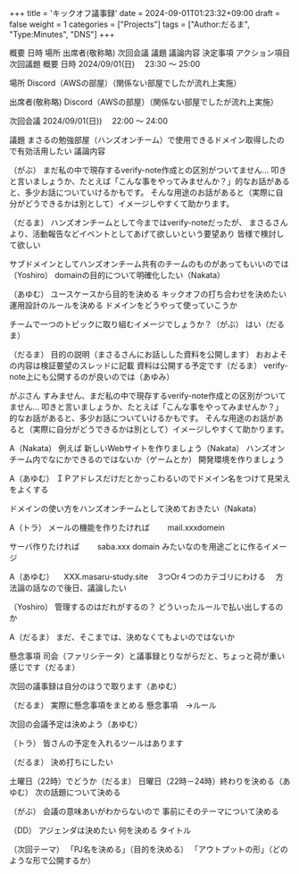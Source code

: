 +++ title = 'キックオフ議事録' date = 2024-09-01T01:23:32+09:00 draft = false weight = 1 categories = ["Projects"] tags = ["Author:だるま", "Type:Minutes", "DNS"] +++

概要
日時
場所
出席者(敬称略)
次回会議
議題
議論内容
決定事項
アクション項目
次回議題
概要
日時
2024/09/01(日)　 23:30 ～ 25:00

場所
Discord（AWSの部屋）（関係ない部屋でしたが流れ上実施）

出席者(敬称略)
Discord（AWSの部屋）（関係ない部屋でしたが流れ上実施）

次回会議
2024/09/01(日))　 22:00 ～ 24:00

議題
まさるの勉強部屋（ハンズオンチーム）で使用できるドメイン取得したので有効活用したい
議論内容

（がぶ）
まだ私の中で現存するverify-note作成との区別がついてません…
叩きと言いましょうか、たとえば「こんな事をやってみませんか？」的なお話があると、多少お話についていけるかもです。
そんな用途のお話があると（実際に自分がどうできるかは別として）イメージしやすくて助かります。

（だるま）
ハンズオンチームとして今まではverify-noteだったが、
まさるさんより、活動報告などイベントとしてあげて欲しいという要望あり
皆様で検討して欲しい

サブドメインとしてハンズオンチーム共有のチームのものがあってもいいのでは（Yoshiro）
domainの目的について明確化したい（Nakata）

（あゆむ）
ユースケースから目的を決める
キックオフの打ち合わせを決めたい
運用設計のルールを決める
ドメインをどうやって使っていこうか

チームで一つのトピックに取り組むイメージでしょうか？（がぶ）
はい（だるま）

（だるま）
目的の説明（まさるさんにお話しした資料を公開します）
おおよその内容は検証要望のスレッドに記載
資料は公開する予定です（だるま）
verify-note上にも公開するのが良いのでは（あゆみ）

がぶさん
すみません、まだ私の中で現存するverify-note作成との区別がついてません…
叩きと言いましょうか、たとえば「こんな事をやってみませんか？」的なお話があると、多少お話についていけるかもです。
そんな用途のお話があると（実際に自分がどうできるかは別として）イメージしやすくて助かります。

A（Nakata）
例えば
新しいWebサイトを作りましょう（Nakata）
ハンズオンチーム内でなにかできるのではないか（ゲームとか）
開発環境を作りましょう

A（あゆむ）
ＩＰアドレスだけだとかっこわるいのでドメイン名をつけて見栄えをよくする

ドメインの使い方をハンズオンチームとして決めておきたい（Nakata）

A（トラ）
メールの機能を作りたければ
　　mail.xxxdomein

サーバ作りたければ
　　saba.xxx domain
みたいなのを用途ごとに作るイメージ

A（あゆむ）
　XXX.masaru-study.site
　3つOr４つのカテゴリにわける
　方法論の話なので後日、議論したい

（Yoshiro）
管理するのはだれがするの？
どういったルールで払い出しするのか

A（だるま）
まだ、そこまでは、決めなくてもよいのではないか

懸念事項
司会（ファリシテータ）と議事録とりながらだと、ちょっと荷が重い感じです（だるま）

次回の議事録は自分のほうで取ります（あゆむ）

（だるま）
実際に懸念事項をまとめる
懸念事項　→ルール

次回の会議予定は決めよう（あゆむ）

（トラ）
皆さんの予定を入れるツールはあります

（だるま）
決め打ちにしたい

土曜日（22時）でどうか（だるま）
日曜日（22時－24時）終わりを決める（あゆむ）
次の話題について決める

（がぶ）
会議の意味あいがわからないので
事前にそのテーマについて決める

（DD）
アジェンダは決めたい
何を決める
タイトル

（次回テーマ）
「PJ名を決める」（目的を決める）
「アウトプットの形」（どのような形で公開するか）
